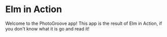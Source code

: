 # Elm in Action

Welcome to the PhotoGroove app! This app is the result of Elm in Action, if you don't know what it is go and read it!
